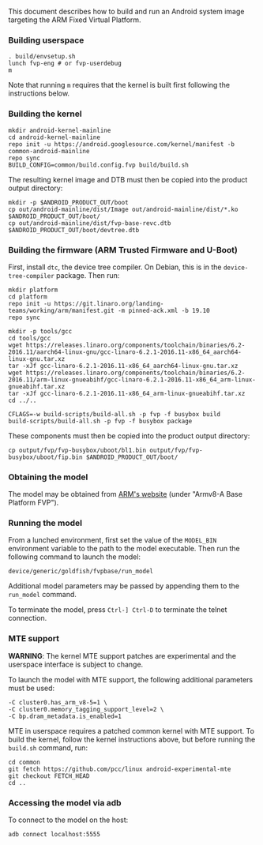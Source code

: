 This document describes how to build and run an Android system image targeting
the ARM Fixed Virtual Platform.

### Building userspace

```
. build/envsetup.sh
lunch fvp-eng # or fvp-userdebug
m
```

Note that running ``m`` requires that the kernel is built first following
the instructions below.

### Building the kernel

```
mkdir android-kernel-mainline
cd android-kernel-mainline
repo init -u https://android.googlesource.com/kernel/manifest -b common-android-mainline
repo sync
BUILD_CONFIG=common/build.config.fvp build/build.sh
```

The resulting kernel image and DTB must then be copied into the product output directory:

```
mkdir -p $ANDROID_PRODUCT_OUT/boot
cp out/android-mainline/dist/Image out/android-mainline/dist/*.ko $ANDROID_PRODUCT_OUT/boot/
cp out/android-mainline/dist/fvp-base-revc.dtb $ANDROID_PRODUCT_OUT/boot/devtree.dtb
```

### Building the firmware (ARM Trusted Firmware and U-Boot)

First, install ``dtc``, the device tree compiler. On Debian, this is in the
``device-tree-compiler`` package. Then run:
```
mkdir platform
cd platform
repo init -u https://git.linaro.org/landing-teams/working/arm/manifest.git -m pinned-ack.xml -b 19.10
repo sync

mkdir -p tools/gcc
cd tools/gcc
wget https://releases.linaro.org/components/toolchain/binaries/6.2-2016.11/aarch64-linux-gnu/gcc-linaro-6.2.1-2016.11-x86_64_aarch64-linux-gnu.tar.xz
tar -xJf gcc-linaro-6.2.1-2016.11-x86_64_aarch64-linux-gnu.tar.xz
wget https://releases.linaro.org/components/toolchain/binaries/6.2-2016.11/arm-linux-gnueabihf/gcc-linaro-6.2.1-2016.11-x86_64_arm-linux-gnueabihf.tar.xz
tar -xJf gcc-linaro-6.2.1-2016.11-x86_64_arm-linux-gnueabihf.tar.xz
cd ../..

CFLAGS=-w build-scripts/build-all.sh -p fvp -f busybox build
build-scripts/build-all.sh -p fvp -f busybox package
```

These components must then be copied into the product output directory:

```
cp output/fvp/fvp-busybox/uboot/bl1.bin output/fvp/fvp-busybox/uboot/fip.bin $ANDROID_PRODUCT_OUT/boot/
```

### Obtaining the model

The model may be obtained from [ARM's
website](https://developer.arm.com/tools-and-software/simulation-models/fixed-virtual-platforms)
(under "Armv8-A Base Platform FVP").

### Running the model

From a lunched environment, first set the value of the ``MODEL_BIN``
environment variable to the path to the model executable. Then run the
following command to launch the model:
```
device/generic/goldfish/fvpbase/run_model
```
Additional model parameters may be passed by appending them to the
``run_model`` command.

To terminate the model, press ``Ctrl-] Ctrl-D`` to terminate the telnet
connection.

### MTE support

**WARNING**: The kernel MTE support patches are experimental and the userspace
interface is subject to change.

To launch the model with MTE support, the following additional parameters
must be used:
```
-C cluster0.has_arm_v8-5=1 \
-C cluster0.memory_tagging_support_level=2 \
-C bp.dram_metadata.is_enabled=1
```
MTE in userspace requires a patched common kernel with MTE support. To build
the kernel, follow the kernel instructions above, but before running the
``build.sh`` command, run:
```
cd common
git fetch https://github.com/pcc/linux android-experimental-mte
git checkout FETCH_HEAD
cd ..
```

### Accessing the model via adb

To connect to the model on the host:
```
adb connect localhost:5555
```
